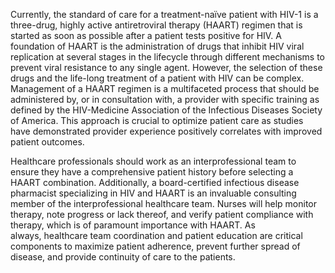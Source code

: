 Currently, the standard of care for a treatment-naïve patient with HIV-1 is a three-drug, highly active antiretroviral therapy (HAART) regimen that is started as soon as possible after a patient tests positive for HIV. A foundation of HAART is the administration of drugs that inhibit HIV viral replication at several stages in the lifecycle through different mechanisms to prevent viral resistance to any single agent. However, the selection of these drugs and the life-long treatment of a patient with HIV can be complex. Management of a HAART regimen is a multifaceted process that should be administered by, or in consultation with, a provider with specific training as defined by the HIV-Medicine Association of the Infectious Diseases Society of America. This approach is crucial to optimize patient care as studies have demonstrated provider experience positively correlates with improved patient outcomes.

Healthcare professionals should work as an interprofessional team to ensure they have a comprehensive patient history before selecting a HAART combination. Additionally, a board-certified infectious disease pharmacist specializing in HIV and HAART is an invaluable consulting member of the interprofessional healthcare team. Nurses will help monitor therapy, note progress or lack thereof, and verify patient compliance with therapy, which is of paramount importance with HAART. As always, healthcare team coordination and patient education are critical components to maximize patient adherence, prevent further spread of disease, and provide continuity of care to the patients.